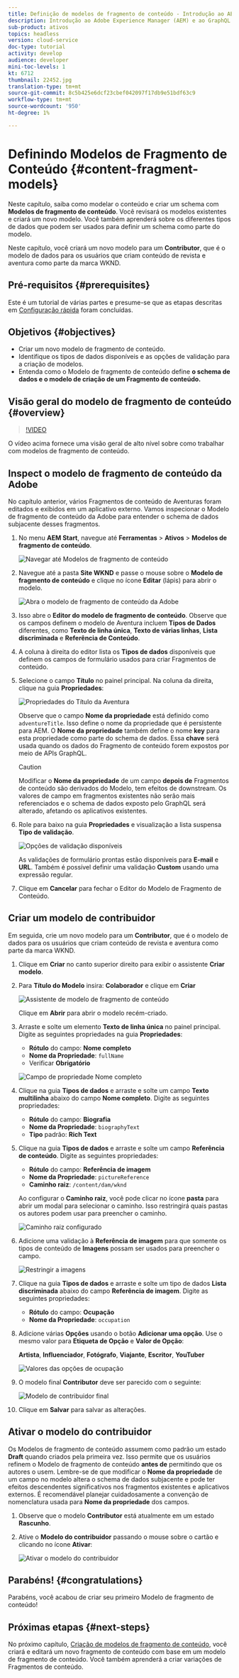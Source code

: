 ```yaml
---
title: Definição de modelos de fragmento de conteúdo - Introdução ao AEM sem cabeçalho - GraphQL
description: Introdução ao Adobe Experience Manager (AEM) e ao GraphQL. Saiba como modelar conteúdo e criar um schema com modelos de fragmento de conteúdo em AEM. Analise os modelos existentes e crie um novo modelo. Saiba mais sobre os diferentes tipos de dados que podem ser usados para definir um schema.
sub-product: ativos
topics: headless
version: cloud-service
doc-type: tutorial
activity: develop
audience: developer
mini-toc-levels: 1
kt: 6712
thumbnail: 22452.jpg
translation-type: tm+mt
source-git-commit: 8c5b425e6dcf23cbef042097f17db9e51bdf63c9
workflow-type: tm+mt
source-wordcount: '950'
ht-degree: 1%

---
```



# Definindo Modelos de Fragmento de Conteúdo {#content-fragment-models}

Neste capítulo, saiba como modelar o conteúdo e criar um schema com **Modelos de fragmento de conteúdo**. Você revisará os modelos existentes e criará um novo modelo. Você também aprenderá sobre os diferentes tipos de dados que podem ser usados para definir um schema como parte do modelo.

Neste capítulo, você criará um novo modelo para um **Contributor**, que é o modelo de dados para os usuários que criam conteúdo de revista e aventura como parte da marca WKND.

## Pré-requisitos {#prerequisites}

Este é um tutorial de várias partes e presume-se que as etapas descritas em [Configuração rápida](./setup.md) foram concluídas.

## Objetivos {#objectives}

* Criar um novo modelo de fragmento de conteúdo.
* Identifique os tipos de dados disponíveis e as opções de validação para a criação de modelos.
* Entenda como o Modelo de fragmento de conteúdo define **o schema de dados e o modelo de criação de um Fragmento de conteúdo.**

## Visão geral do modelo de fragmento de conteúdo {#overview}

>[!VIDEO](https://video.tv.adobe.com/v/22452/?quality=12&learn=on)

O vídeo acima fornece uma visão geral de alto nível sobre como trabalhar com modelos de fragmento de conteúdo.

## Inspect o modelo de fragmento de conteúdo da Adobe

No capítulo anterior, vários Fragmentos de conteúdo de Aventuras foram editados e exibidos em um aplicativo externo. Vamos inspecionar o Modelo de fragmento de conteúdo da Adobe para entender o schema de dados subjacente desses fragmentos.

1. No menu **AEM Start**, navegue até **Ferramentas** > **Ativos** > **Modelos de fragmento de conteúdo**.

   ![Navegar até Modelos de fragmento de conteúdo](assets/content-fragment-models/content-fragment-model-navigation.png)

1. Navegue até a pasta **Site WKND** e passe o mouse sobre o **Modelo de fragmento de conteúdo** e clique no ícone **Editar** (lápis) para abrir o modelo.

   ![Abra o modelo de fragmento de conteúdo da Adobe](assets/content-fragment-models/adventure-content-fragment-edit.png)

1. Isso abre o **Editor do modelo de fragmento de conteúdo**. Observe que os campos definem o modelo de Aventura incluem **Tipos de Dados** diferentes, como **Texto de linha única**, **Texto de várias linhas**, **Lista discriminada** e **Referência de Conteúdo**.

1. A coluna à direita do editor lista os **Tipos de dados** disponíveis que definem os campos de formulário usados para criar Fragmentos de conteúdo.

1. Selecione o campo **Título** no painel principal. Na coluna da direita, clique na guia **Propriedades**:

   ![Propriedades do Título da Aventura](assets/content-fragment-models/adventure-title-properties-tab.png)

   Observe que o campo **Nome da propriedade** está definido como `adventureTitle`. Isso define o nome da propriedade que é persistente para AEM. O **Nome da propriedade** também define o nome **key** para esta propriedade como parte do schema de dados. Essa **chave** será usada quando os dados do Fragmento de conteúdo forem expostos por meio de APIs GraphQL.

   >[!CAUTION]
   >
   > Modificar o **Nome da propriedade** de um campo **depois de** Fragmentos de conteúdo são derivados do Modelo, tem efeitos de downstream. Os valores de campo em fragmentos existentes não serão mais referenciados e o schema de dados exposto pelo GraphQL será alterado, afetando os aplicativos existentes.

1. Role para baixo na guia **Propriedades** e visualização a lista suspensa **Tipo de validação**.

   ![Opções de validação disponíveis](assets/content-fragment-models/validation-options-available.png)

   As validações de formulário prontas estão disponíveis para **E-mail** e **URL**. Também é possível definir uma validação **Custom** usando uma expressão regular.

1. Clique em **Cancelar** para fechar o Editor do Modelo de Fragmento de Conteúdo.

## Criar um modelo de contribuidor

Em seguida, crie um novo modelo para um **Contributor**, que é o modelo de dados para os usuários que criam conteúdo de revista e aventura como parte da marca WKND.

1. Clique em **Criar** no canto superior direito para exibir o assistente **Criar modelo**.
1. Para **Título do Modelo** insira: **Colaborador** e clique em **Criar**

   ![Assistente de modelo de fragmento de conteúdo](assets/content-fragment-models/content-fragment-model-wizard.png)

   Clique em **Abrir** para abrir o modelo recém-criado.

1. Arraste e solte um elemento **Texto de linha única** no painel principal. Digite as seguintes propriedades na guia **Propriedades**:

   * **Rótulo** do campo:  **Nome completo**
   * **Nome da Propriedade**: `fullName`
   * Verificar **Obrigatório**

   ![Campo de propriedade Nome completo](assets/content-fragment-models/full-name-property-field.png)

1. Clique na guia **Tipos de dados** e arraste e solte um campo **Texto multilinha** abaixo do campo **Nome completo**. Digite as seguintes propriedades:

   * **Rótulo** do campo:  **Biografia**
   * **Nome da Propriedade**: `biographyText`
   * **Tipo** padrão:  **Rich Text**

1. Clique na guia **Tipos de dados** e arraste e solte um campo **Referência de conteúdo**. Digite as seguintes propriedades:

   * **Rótulo** do campo:  **Referência de imagem**
   * **Nome da Propriedade**: `pictureReference`
   * **Caminho raiz**: `/content/dam/wknd`

   Ao configurar o **Caminho raiz**, você pode clicar no ícone **pasta** para abrir um modal para selecionar o caminho. Isso restringirá quais pastas os autores podem usar para preencher o caminho.

   ![Caminho raiz configurado](assets/content-fragment-models/root-path-configure.png)

1. Adicione uma validação à **Referência de imagem** para que somente os tipos de conteúdo de **Imagens** possam ser usados para preencher o campo.

   ![Restringir a imagens](assets/content-fragment-models/picture-reference-content-types.png)

1. Clique na guia **Tipos de dados** e arraste e solte um tipo de dados **Lista discriminada** abaixo do campo **Referência de imagem**. Digite as seguintes propriedades:

   * **Rótulo** do campo:  **Ocupação**
   * **Nome da Propriedade**: `occupation`

1. Adicione várias **Opções** usando o botão **Adicionar uma opção**. Use o mesmo valor para **Etiqueta de Opção** e **Valor de Opção**:

   **Artista**,  **Influenciador**,  **Fotógrafo**,  **Viajante**,  **Escritor**,  **YouTuber**

   ![Valores das opções de ocupação](assets/content-fragment-models/occupation-options-values.png)

1. O modelo final **Contributor** deve ser parecido com o seguinte:

   ![Modelo de contribuidor final](assets/content-fragment-models/final-contributor-model.png)

1. Clique em **Salvar** para salvar as alterações.

## Ativar o modelo do contribuidor

Os Modelos de fragmento de conteúdo assumem como padrão um estado **Draft** quando criados pela primeira vez. Isso permite que os usuários refinem o Modelo de fragmento de conteúdo **antes de** permitindo que os autores o usem. Lembre-se de que modificar o **Nome da propriedade** de um campo no modelo altera o schema de dados subjacente e pode ter efeitos descendentes significativos nos fragmentos existentes e aplicativos externos. É recomendável planejar cuidadosamente a convenção de nomenclatura usada para **Nome da propriedade** dos campos.

1. Observe que o modelo **Contributor** está atualmente em um estado **Rascunho**.

1. Ative o **Modelo do contribuidor** passando o mouse sobre o cartão e clicando no ícone **Ativar**:

   ![Ativar o modelo do contribuidor](assets/content-fragment-models/enable-contributor-model.png)

## Parabéns! {#congratulations}

Parabéns, você acabou de criar seu primeiro Modelo de fragmento de conteúdo!

## Próximas etapas {#next-steps}

No próximo capítulo, [Criação de modelos de fragmento de conteúdo](author-content-fragments.md), você criará e editará um novo fragmento de conteúdo com base em um modelo de fragmento de conteúdo. Você também aprenderá a criar variações de Fragmentos de conteúdo.